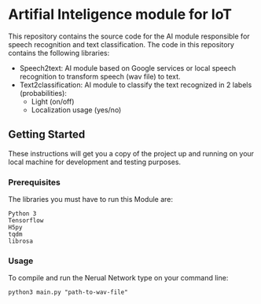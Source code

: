 # Artifial Inteligence module for IoT

This repository contains the source code for the AI module responsible for speech recognition and text classification.
The code in this repository contains the following libraries:
* Speech2text: AI module based on Google services or local speech recognition to transform speech (wav file) to text.
* Text2classification: AI module to classify the text recognized in 2 labels (probabilities):
	* Light (on/off)
	* Localization usage (yes/no)

## Getting Started

These instructions will get you a copy of the project up and running on your local machine for development and testing purposes.

### Prerequisites

The libraries you must have to run this Module are:

```
Python 3
Tensorflow
H5py
tqdm
librosa
```

### Usage

To compile and run the Nerual Network type on your command line:

```
python3 main.py "path-to-wav-file"
```
